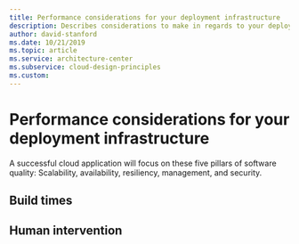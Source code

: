 ```yaml
---
title: Performance considerations for your deployment infrastructure
description: Describes considerations to make in regards to your deployment infrastructure.
author: david-stanford
ms.date: 10/21/2019
ms.topic: article
ms.service: architecture-center
ms.subservice: cloud-design-principles
ms.custom: 
---
```


# Performance considerations for your deployment infrastructure

A successful cloud application will focus on these five pillars of software quality: Scalability, availability, resiliency, management, and security.

## Build times

## Human intervention
